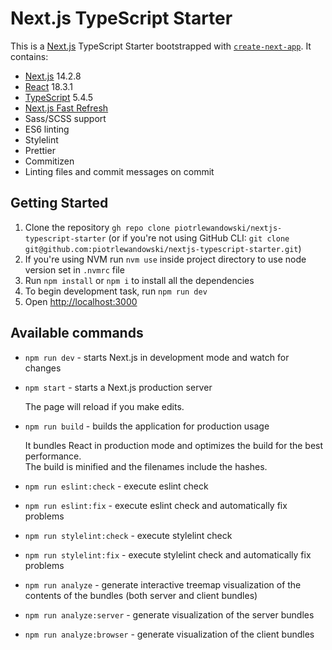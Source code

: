 # Next.js TypeScript Starter

This is a [Next.js](https://nextjs.org/) TypeScript Starter bootstrapped with [`create-next-app`](https://github.com/vercel/next.js/tree/canary/packages/create-next-app).
It contains:
- [Next.js](https://nextjs.org/) 14.2.8
- [React](https://reactjs.org/) 18.3.1
- [TypeScript](https://www.typescriptlang.org/) 5.4.5
- [Next.js Fast Refresh](https://nextjs.org/docs/basic-features/fast-refresh)
- Sass/SCSS support
- ES6 linting
- Stylelint
- Prettier
- Commitizen
- Linting files and commit messages on commit

## Getting Started

1. Clone the repository `gh repo clone piotrlewandowski/nextjs-typescript-starter` (or if you're not using GitHub CLI: `git clone git@github.com:piotrlewandowski/nextjs-typescript-starter.git`)
2. If you're using NVM run `nvm use` inside project directory to use node version set in `.nvmrc` file
3. Run `npm install` or `npm i` to install all the dependencies
4. To begin development task, run `npm run dev`
5. Open [http://localhost:3000](http://localhost:3000)

## Available commands

- `npm run dev` - starts Next.js in development mode and watch for changes

- `npm start` - starts a Next.js production server

  The page will reload if you make edits.

- `npm run build` - builds the application for production usage

  It bundles React in production mode and optimizes the build for the best performance.<br />
  The build is minified and the filenames include the hashes.

- `npm run eslint:check` - execute eslint check

- `npm run eslint:fix` - execute eslint check and automatically fix problems

- `npm run stylelint:check` - execute stylelint check

- `npm run stylelint:fix` - execute stylelint check and automatically fix problems

- `npm run analyze` - generate interactive treemap visualization of the contents of the bundles (both server and client bundles)

- `npm run analyze:server` - generate visualization of the server bundles

- `npm run analyze:browser` - generate visualization of the client bundles
